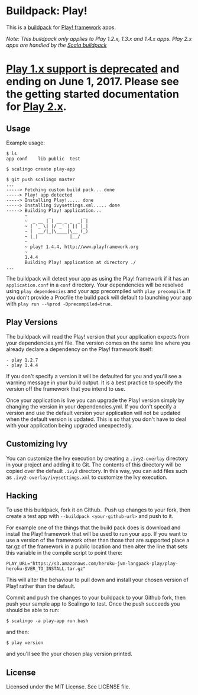 Buildpack: Play!
================

This is a [buildpack](http://doc.scalingo.com/buildpacks) for [Play! framework](http://www.playframework.org/) apps.

*Note: This buildpack only applies to Play 1.2.x, 1.3.x and 1.4.x apps. Play 2.x apps are handled by the [Scala buildpack](https://github.com/Scalingo/scala-buildpack)*

# [Play 1.x support is deprecated](https://kb.heroku.com/play-1-x-is-deprecated-with-support-ending-june-1-2017) and ending on June 1, 2017. Please see the getting started documentation for [Play 2.x](https://devcenter.heroku.com/articles/getting-started-with-scala#introduction).

Usage
-----

Example usage:

    $ ls
    app	conf	lib	public	test

    $ scalingo create play-app

    $ git push scalingo master
    ...
    -----> Fetching custom build pack... done
    -----> Play! app detected
    -----> Installing Play!..... done
    -----> Installing ivysettings.xml..... done
    -----> Building Play! application...
           ~        _            _
           ~  _ __ | | __ _ _  _| |
           ~ | '_ \| |/ _' | || |_|
           ~ |  __/|_|\____|\__ (_)
           ~ |_|            |__/
           ~
           ~ play! 1.4.4, http://www.playframework.org
           ~
           1.4.4
           Building Play! application at directory ./
    ...

The buildpack will detect your app as using the Play! framework if it has an `application.conf` in a `conf` directory. Your dependencies will be resolved using `play dependencies` and your app precompiled with `play precompile`. If you don't provide a Procfile the build pack will default to launching your app with `play run --%prod -Dprecompiled=true`.

Play Versions
-------------

The buildpack will read the Play! version that your application expects from your dependencies.yml file. The version comes on the same line where you already declare a dependency on the Play! framework itself:

    - play 1.2.7
    - play 1.4.4

If you don't specify a version it will be defaulted for you and you'll see a warning message in your build output. It is a best practice to specify the version off the framework that you intend to use.

Once your application is live you can upgrade the Play! version simply by changing the version in your dependencies.yml. If you don't specify a version and use the default version your application will not be updated when the default version is updated. This is so that you don't have to deal with your application being upgraded unexpectedly.

Customizing Ivy
-----------

You can customize the Ivy execution by creating a `.ivy2-overlay` directory in your project and adding it to Git.
The contents of this directory will be copied over the default `.ivy2` directory.
In this way, you can add files such as `.ivy2-overlay/ivysettings.xml` to customize the Ivy execution.

Hacking
-------

To use this buildpack, fork it on Github.  Push up changes to your fork, then create a test app with `--buildpack <your-github-url>` and push to it.

For example one of the things that the build pack does is download and install the Play! framework that will be used to run your app. If you want to use a version of the framework other than those that are supported place a tar.gz of the framework in a public location and then alter the line that sets this variable in the compile script to point there:

    PLAY_URL="https://s3.amazonaws.com/heroku-jvm-langpack-play/play-heroku-$VER_TO_INSTALL.tar.gz"

This will alter the behaviour to pull down and install your chosen version of Play! rather than the default.

Commit and push the changes to your buildpack to your Github fork, then push your sample app to Scalingo to test. Once the push succeeds you should be able to run:

    $ scalingo -a play-app run bash

and then:

    $ play version

and you'll see the your chosen play version printed.

License
-------

Licensed under the MIT License. See LICENSE file.
